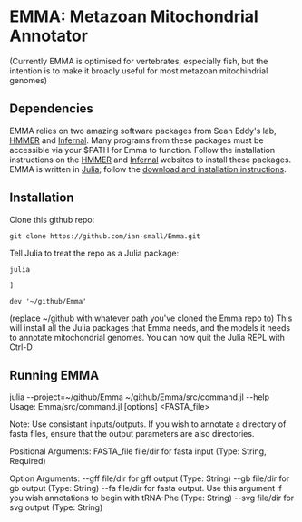 # EMMA: Metazoan Mitochondrial Annotator
(Currently EMMA is optimised for vertebrates, especially fish, but the intention is to make it broadly useful for most metazoan mitochindrial genomes)

## Dependencies
EMMA relies on two amazing software packages from Sean Eddy's lab, [HMMER](http://hmmer.org) and [Infernal](http://eddylab.org/infernal/). Many programs from these packages must be accessible via your $PATH for Emma to function. Follow the installation instructions on the [HMMER](http://hmmer.org) and [Infernal](http://eddylab.org/infernal/) websites to install these packages.
EMMA is written in [Julia](https://julialang.org); follow the [download and installation instructions](https://julialang.org/downloads/).

## Installation
Clone this github repo:

`git clone https://github.com/ian-small/Emma.git`

Tell Julia to treat the repo as a Julia package:

`julia`

`]`

`dev '~/github/Emma'`

(replace ~/github with whatever path you've cloned the Emma repo to)
This will install all the Julia packages that Emma needs, and the models it needs to annotate mitochondrial genomes.
You can now quit the Julia REPL with Ctrl-D

## Running EMMA
julia --project=~/github/Emma ~/github/Emma/src/command.jl --help                                                 
Usage: Emma/src/command.jl [options] <FASTA_file>

Note: Use consistant inputs/outputs. If you wish
to annotate a directory of fasta files, ensure that
the output parameters are also directories.

Positional Arguments:
FASTA_file
      file/dir for fasta input
      (Type: String, Required)

Option Arguments:
--gff
      file/dir for gff output
      (Type: String)
--gb
      file/dir for gb output
      (Type: String)
--fa
      file/dir for fasta output. Use this argument if you wish
      annotations to begin with tRNA-Phe
      (Type: String)
--svg
      file/dir for svg output
      (Type: String)








